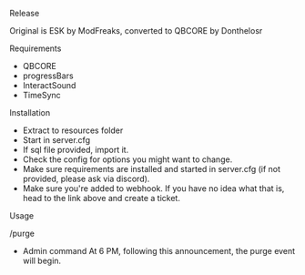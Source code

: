 Release

Original is ESK by ModFreaks, converted to QBCORE by Donthelosr


Requirements
- QBCORE
- progressBars
- InteractSound
- TimeSync

Installation
- Extract to resources folder
- Start in server.cfg
- If sql file provided, import it.
- Check the config for options you might want to change.
- Make sure requirements are installed and started in server.cfg (if not provided, please ask via discord).
- Make sure you're added to webhook. If you have no idea what that is, head to the link above and create a ticket.

Usage

/purge
- Admin command
At 6 PM, following this announcement, the purge event will begin.